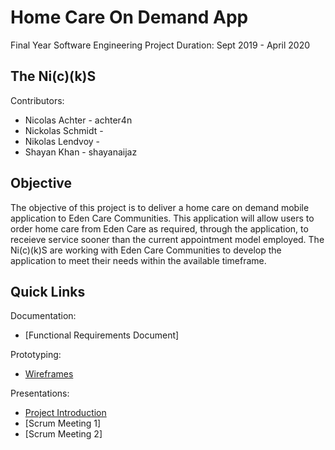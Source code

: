 # Home Care On Demand App
Final Year Software Engineering Project
Duration: Sept 2019 - April 2020

## The Ni(c)(k)S
Contributors:
- Nicolas Achter - achter4n
- Nickolas Schmidt - 
- Nikolas Lendvoy - 
- Shayan Khan - shayanaijaz

## Objective
The objective of this project is to deliver a home care on demand mobile application to Eden Care Communities. This application will allow users to order home care from Eden Care as required, through the application, to receieve service sooner than the current appointment model employed. The Ni(c)(k)S are working with Eden Care Communities to develop the application to meet their needs within the available timeframe.

## Quick Links
Documentation:
- [Functional Requirements Document]

Prototyping:
- [Wireframes](./Prototypes/Wireframes)

Presentations:
- [Project Introduction](./Presentations/Project%20Introduction.pptx.pdf)
- [Scrum Meeting 1]
- [Scrum Meeting 2]